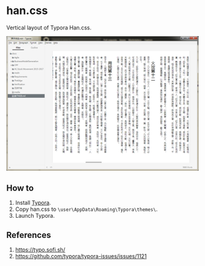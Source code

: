 # han.css
Vertical layout of Typora Han.css.

![image](image.png)

## How to
1. Install [Typora](https://typora.io/).
2. Copy han.css to ``\user\AppData\Roaming\Typora\themes\``.
3. Launch Typora.

## References
1. https://typo.sofi.sh/
2. https://github.com/typora/typora-issues/issues/1121
